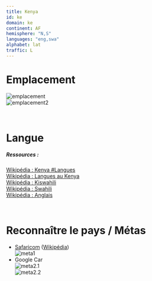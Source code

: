 ```yaml
---
title: Kenya
id: ke
domain: ke
continent: AF
hemisphere: "N,S"
languages: "eng,swa"
alphabet: lat
traffic: L
---
```


# Emplacement

![emplacement](https://upload.wikimedia.org/wikipedia/commons/thumb/a/a5/Kenya_%28orthographic_projection%29.svg/300px-Kenya_%28orthographic_projection%29.svg.png)  
![emplacement2](https://upload.wikimedia.org/wikipedia/commons/thumb/d/d5/Kenya_-_Location_Map_%282013%29_-_KEN_-_UNOCHA.svg/300px-Kenya_-_Location_Map_%282013%29_-_KEN_-_UNOCHA.svg.png)

<br/>

# Langue

##### Ressources :

[Wikipédia : Kenya #Langues](https://fr.wikipedia.org/wiki/Kenya#Langues)  
[Wikipédia : Langues au Kenya](https://fr.wikipedia.org/wiki/Langues_au_Kenya)  
[Wikipédia : Kiswahili](https://fr.wikipedia.org/wiki/Kiswahili)  
[Wikipédia : Swahili](https://fr.wikipedia.org/wiki/Swahili)  
[Wikipédia : Anglais](https://fr.wikipedia.org/wiki/Anglais)


<br/>

# Reconnaître le pays / Métas

- [Safaricom](https://www.safaricom.co.ke/) ([Wikipédia](https://en.wikipedia.org/wiki/Safaricom))  
  ![meta1](/images/ke_geoguessr3.png)
- Google Car  
  ![meta2.1](/images/ke_geoguessr.png)  
  ![meta2.2](/images/ke_geoguessr2.png)
